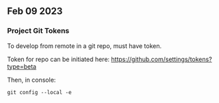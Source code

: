 
## Feb 09 2023

### Project Git Tokens

To develop from remote in a git repo, must have token.

Token for repo can be initiated here:
https://github.com/settings/tokens?type=beta

Then, in console:

``` git config --local -e ```





